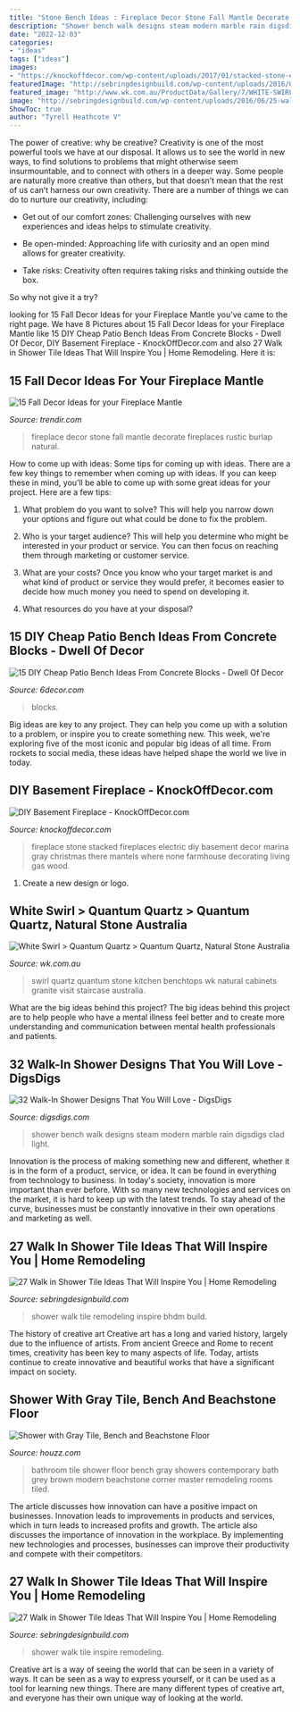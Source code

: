 ```yaml
---
title: "Stone Bench Ideas : Fireplace Decor Stone Fall Mantle Decorate Fireplaces Rustic Burlap Natural"
description: "Shower bench walk designs steam modern marble rain digsdigs clad light"
date: "2022-12-03"
categories:
- "ideas"
tags: ["ideas"]
images:
- "https://knockoffdecor.com/wp-content/uploads/2017/01/stacked-stone-electric-fireplace.jpg"
featuredImage: "http://sebringdesignbuild.com/wp-content/uploads/2016/06/25-walk-in-shower_Sebring-Services.jpg"
featured_image: "http://www.wk.com.au/ProductData/Gallery/7/WHITE-SWIRL-Rhys-Jones-White-Swirl-coogee-2-CEIRH.jpg"
image: "http://sebringdesignbuild.com/wp-content/uploads/2016/06/25-walk-in-shower_Sebring-Services.jpg"
ShowToc: true
author: "Tyrell Heathcote V"
---
```



The power of creative: why be creative?
Creativity is one of the most powerful tools we have at our disposal. It allows us to see the world in new ways, to find solutions to problems that might otherwise seem insurmountable, and to connect with others in a deeper way.
Some people are naturally more creative than others, but that doesn’t mean that the rest of us can’t harness our own creativity. There are a number of things we can do to nurture our creativity, including:

- Get out of our comfort zones: Challenging ourselves with new experiences and ideas helps to stimulate creativity.

- Be open-minded: Approaching life with curiosity and an open mind allows for greater creativity.

- Take risks: Creativity often requires taking risks and thinking outside the box.

So why not give it a try?

	

		
looking for 15 Fall Decor Ideas for your Fireplace Mantle you've came to the right page. We have 8 Pictures about 15 Fall Decor Ideas for your Fireplace Mantle like 15 DIY Cheap Patio Bench Ideas From Concrete Blocks - Dwell Of Decor, DIY Basement Fireplace - KnockOffDecor.com and also 27 Walk in Shower Tile Ideas That Will Inspire You | Home Remodeling. Here it is:
		
    
## 15 Fall Decor Ideas For Your Fireplace Mantle

<img loading=lazy src="https://cdn.trendir.com/wp-content/uploads/2016/09/Stone-fireplace-decor.png" onerror="this.onerror=null;this.src='https://tse2.mm.bing.net/th?id=OIP.2-tpNUPxc5m2Mj_aD7KxLgHaKN&amp;pid=15.1';" alt="15 Fall Decor Ideas for your Fireplace Mantle">

_Source: trendir.com_

>fireplace decor stone fall mantle decorate fireplaces rustic burlap natural. 

	

How to come up with ideas: Some tips for coming up with ideas.
There are a few key things to remember when coming up with ideas. If you can keep these in mind, you’ll be able to come up with some great ideas for your project. Here are a few tips:
1. What problem do you want to solve? This will help you narrow down your options and figure out what could be done to fix the problem.

2. Who is your target audience? This will help you determine who might be interested in your product or service. You can then focus on reaching them through marketing or customer service.

3. What are your costs? Once you know who your target market is and what kind of product or service they would prefer, it becomes easier to decide how much money you need to spend on developing it.

4. What resources do you have at your disposal?

    
## 15 DIY Cheap Patio Bench Ideas From Concrete Blocks - Dwell Of Decor

<img loading=lazy src="https://1.bp.blogspot.com/-eoZa4fwDnic/WCksBu8Td2I/AAAAAAAAwQ4/UkuU11z2qT4o8GbH-Xyipq5jV4Z2YTtuACLcB/s1600/535353535.jpg" onerror="this.onerror=null;this.src='https://tse4.mm.bing.net/th?id=OIP.IOb1B4eYc7knGxOsrKx6iwHaHa&amp;pid=15.1';" alt="15 DIY Cheap Patio Bench Ideas From Concrete Blocks - Dwell Of Decor">

_Source: 6decor.com_

>blocks. 

	

Big ideas are key to any project. They can help you come up with a solution to a problem, or inspire you to create something new. This week, we're exploring five of the most iconic and popular big ideas of all time. From rockets to social media, these ideas have helped shape the world we live in today.

    
## DIY Basement Fireplace - KnockOffDecor.com

<img loading=lazy src="https://knockoffdecor.com/wp-content/uploads/2017/01/stacked-stone-electric-fireplace.jpg" onerror="this.onerror=null;this.src='https://tse2.mm.bing.net/th?id=OIP.fnWwSx9fq7L8y2POQ9dihQHaLG&amp;pid=15.1';" alt="DIY Basement Fireplace - KnockOffDecor.com">

_Source: knockoffdecor.com_

>fireplace stone stacked fireplaces electric diy basement decor marina gray christmas there mantels where none farmhouse decorating living gas wood. 

	

1. Create a new design or logo.

    
## White Swirl &gt; Quantum Quartz &gt; Quantum Quartz, Natural Stone Australia

<img loading=lazy src="http://www.wk.com.au/ProductData/Gallery/7/WHITE-SWIRL-Rhys-Jones-White-Swirl-coogee-2-CEIRH.jpg" onerror="this.onerror=null;this.src='https://tse3.mm.bing.net/th?id=OIP.O-zKWh9-tJm_fGZnsljqhQHaLH&amp;pid=15.1';" alt="White Swirl &gt; Quantum Quartz &gt; Quantum Quartz, Natural Stone Australia">

_Source: wk.com.au_

>swirl quartz quantum stone kitchen benchtops wk natural cabinets granite visit staircase australia. 

	

What are the big ideas behind this project?
The big ideas behind this project are to help people who have a mental illness feel better and to create more understanding and communication between mental health professionals and patients.

    
## 32 Walk-In Shower Designs That You Will Love - DigsDigs

<img loading=lazy src="https://www.digsdigs.com/photos/2016/12/16-modern-warm-colored-shower-and-steam-room-with-a-comfy-bench.jpg" onerror="this.onerror=null;this.src='https://tse3.mm.bing.net/th?id=OIP.SZF8syR1nS9qmN7jHXlkBAHaJ4&amp;pid=15.1';" alt="32 Walk-In Shower Designs That You Will Love - DigsDigs">

_Source: digsdigs.com_

>shower bench walk designs steam modern marble rain digsdigs clad light. 

	

Innovation is the process of making something new and different, whether it is in the form of a product, service, or idea. It can be found in everything from technology to business. In today's society, innovation is more important than ever before. With so many new technologies and services on the market, it is hard to keep up with the latest trends. To stay ahead of the curve, businesses must be constantly innovative in their own operations and marketing as well.

    
## 27 Walk In Shower Tile Ideas That Will Inspire You | Home Remodeling

<img loading=lazy src="http://sebringdesignbuild.com/wp-content/uploads/2016/06/25-walk-in-shower_Sebring-Services.jpg" onerror="this.onerror=null;this.src='https://tse4.mm.bing.net/th?id=OIP.U0mUkwQrnNQmOA1-DhCcuAHaLE&amp;pid=15.1';" alt="27 Walk in Shower Tile Ideas That Will Inspire You | Home Remodeling">

_Source: sebringdesignbuild.com_

>shower walk tile remodeling inspire bhdm build. 

	

The history of creative art
Creative art has a long and varied history, largely due to the influence of artists. From ancient Greece and Rome to recent times, creativity has been key to many aspects of life. Today, artists continue to create innovative and beautiful works that have a significant impact on society.

    
## Shower With Gray Tile, Bench And Beachstone Floor

<img loading=lazy src="https://st.hzcdn.com/simgs/7c8155cc01c320b8_4-8834/contemporary-bathroom.jpg" onerror="this.onerror=null;this.src='https://tse2.mm.bing.net/th?id=OIP.L7K3bMwl95oW4NMw_GtZOAHaLI&amp;pid=15.1';" alt="Shower with Gray Tile, Bench and Beachstone Floor">

_Source: houzz.com_

>bathroom tile shower floor bench gray showers contemporary bath grey brown modern beachstone corner master remodeling rooms tiled. 

	

The article discusses how innovation can have a positive impact on businesses. Innovation leads to improvements in products and services, which in turn leads to increased profits and growth. The article also discusses the importance of innovation in the workplace. By implementing new technologies and processes, businesses can improve their productivity and compete with their competitors.

    
## 27 Walk In Shower Tile Ideas That Will Inspire You | Home Remodeling

<img loading=lazy src="http://sebringdesignbuild.com/wp-content/uploads/2016/06/21-walk-in-shower_Sebring-Services.jpg" onerror="this.onerror=null;this.src='https://tse4.mm.bing.net/th?id=OIP.Vmb_jQyrVBgUhat-rFICbwHaLE&amp;pid=15.1';" alt="27 Walk in Shower Tile Ideas That Will Inspire You | Home Remodeling">

_Source: sebringdesignbuild.com_

>shower walk tile inspire remodeling. 

	

Creative art is a way of seeing the world that can be seen in a variety of ways. It can be seen as a way to express yourself, or it can be used as a tool for learning new things. There are many different types of creative art, and everyone has their own unique way of looking at the world.

